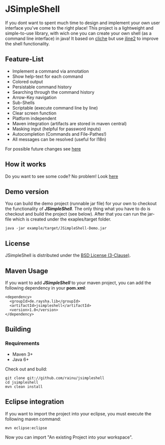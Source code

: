 JSimpleShell
============

If you dont want to spent much time to design and implement your own user interface you've come to the right place! This project is a lightweight and simple-to-use library, with wich one you can create your own shell (as a command line interface) in java! It based on [cliche](https://code.google.com/p/cliche/) but use [jline2](https://github.com/jline/jline2/) to improve the shell functionality.

Feature-List
------------
* Implement a command via annotation
* Show help-text for each command
* Colored output
* Persistable command history
* Searching through the command history
* Arrow-Key navigation
* Sub-Shells
* Scriptable (execute command line by line)
* Clear screen function
* Platform independent
* Maven integration (artifacts are stored in maven central)
* Masking input (helpful for password inputs)
* Autocompletion (Commands and File-Pathes!)
* All messages can be resolved (useful for l18n)

For possible future changes see [here](https://github.com/rainu/jsimpleshell/labels/enhancement)

How it works
------------

Do you want to see some code? No problem! Look  [here](https://github.com/rainu/jsimpleshell/blob/master/example/src/main/java/de/raysha/lib/jsimpleshell/example/MainShell.java)

Demo version
------------

You can build the demo project (runnable jar file) for your own to checkout the functionality of ___JSimpleShell___. The only thing what you have to do is checkout and build the project (see below). After that you can run the jar-file which is created under the exaples/target folder.

    java -jar example/target/JSimpleShell-Demo.jar 

License
-------

JSimpleShell is distributed under the [BSD License (3-Clause)](http://opensource.org/licenses/BSD-3-Clause).

Maven Usage
--------

If you want to add ___JSimpleShell___ to your maven project, you can add the following dependency in your __pom.xml__:

    <dependency>
      <groupId>de.raysha.lib</groupId>
      <artifactId>jsimpleshell</artifactId>
      <version>1.0</version>
    </dependency>
    
Building
--------

### Requirements

* Maven 3+
* Java 6+

Check out and build:

    git clone git://github.com/rainu/jsimpleshell
    cd jsimpleshell
    mvn clean install

Eclipse integration
--------------------

If you want to import the project into your eclipse, you must execute the following maven command:

    mvn eclipse:eclipse
    
Now you can import "An existing Project into your workspace".
